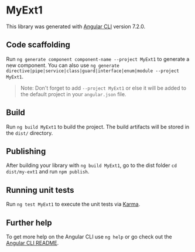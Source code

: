# MyExt1

This library was generated with [Angular CLI](https://github.com/angular/angular-cli) version 7.2.0.

## Code scaffolding

Run `ng generate component component-name --project MyExt1` to generate a new component. You can also use `ng generate directive|pipe|service|class|guard|interface|enum|module --project MyExt1`.
> Note: Don't forget to add `--project MyExt1` or else it will be added to the default project in your `angular.json` file. 

## Build

Run `ng build MyExt1` to build the project. The build artifacts will be stored in the `dist/` directory.

## Publishing

After building your library with `ng build MyExt1`, go to the dist folder `cd dist/my-ext1` and run `npm publish`.

## Running unit tests

Run `ng test MyExt1` to execute the unit tests via [Karma](https://karma-runner.github.io).

## Further help

To get more help on the Angular CLI use `ng help` or go check out the [Angular CLI README](https://github.com/angular/angular-cli/blob/master/README.md).
